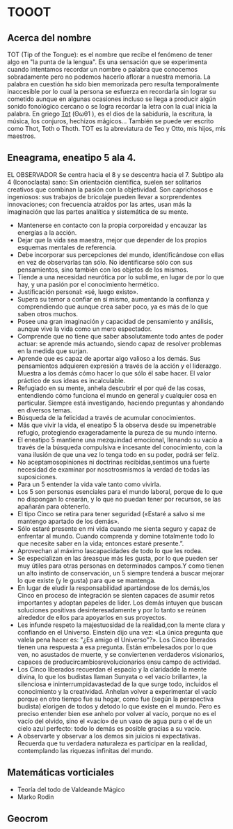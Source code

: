 # TOOOT
## Acerca del nombre
TOT (Tip of the Tongue): es el nombre que recibe el fenómeno de tener algo en "la punta de la lengua". Es una sensación que se experimenta cuando intentamos recordar un nombre o palabra que conocemos sobradamente pero no podemos hacerlo aflorar a nuestra memoria. La palabra en cuestión ha sido bien memorizada pero resulta temporalmente inaccesible por lo cual la persona se esfuerza en recordarla sin lograr su cometido aunque en algunas ocasiones incluso se llega a producir algún sonido fonológico cercano o se logra recordar la letra con la cual inicia la palabra.
En griego [Tot](https://es.wikipedia.org/wiki/Tot) (Θωθ1 ), es el dios de la sabiduría, la escritura, la música, los conjuros, hechizos mágicos... También se puede ver escrito como Thot, Toth o Thoth.
TOT es la abreviatura de Teo y Otto, mis hijos, mis maestros.

## Eneagrama, eneatipo 5 ala 4.
EL OBSERVADOR
Se centra hacia el 8 y se descentra hacia el 7.
Subtipo  ala  4  (Iconoclasta)  sano: Sin  orientación  científica,    suelen  ser    solitarios creativos    que      combinan    la    pasión    con    la    objetividad.    Son    caprichosos      e   ingeniosos:   sus trabajos de bricolaje pueden llevar a sorprendentes innovaciones; con frecuencia  atraídos  por  las  artes,  usan  más  la imaginación  que  las  partes  analítica  y sistemática de su mente.

- Mantenerse en contacto con la propia corporeidad y encauzar las energías a la acción.
- Dejar que la vida sea maestra, mejor que depender de los propios esquemas mentales de referencia.
- Debe incorporar sus percepciones del mundo, identificándose con ellas en vez de observarlas tan sólo. No identificarse sólo con sus pensamientos, sino también con los objetos de los mismos.
- Tiende a una necesidad neurótica por lo sublime, en lugar de por lo que hay, y una pasión por el conocimiento hermético.
- Justificación personal: «sé, luego existo».
- Supera su temor a confiar en sí mismo, aumentando la confianza y comprendiendo que aunque crea saber poco, ya es más de lo que saben otros muchos.
- Posee una gran imaginación y capacidad de pensamiento y análisis, aunque vive la vida como un mero espectador.
- Comprende que no tiene que saber absolutamente todo antes de poder actuar: se aprende más actuando, siendo capaz de resolver problemas en la medida que surjan.
- Aprende que es capaz de aportar algo valioso a los demás. Sus pensamientos adquieren expresión a través de la acción y el liderazgo. Muestra a los demás cómo hacer lo que sólo él sabe hacer. El valor práctico de sus ideas es incalculable.
- Refugiado en su mente, anhela descubrir el por qué de las cosas, entendiendo cómo funciona el mundo en general y cualquier cosa en particular. Siempre está investigando, haciendo preguntas y ahondando en diversos temas.
- Búsqueda de la felicidad a través de acumular conocimientos.
- Más que vivir la vida, el eneatipo 5 la observa desde su impenetrable refugio, protegiendo exageradamente la pureza de su mundo interno.
- El eneatipo 5 mantiene una mezquindad emocional, llenando su vacío a través de la búsqueda compulsiva e incesante del conocimiento, con la vana ilusión de que una vez lo tenga todo en su poder, podrá ser feliz.
- No  aceptamosopiniones  ni  doctrinas  recibidas,sentimos una fuerte   necesidad   de   examinar   por nosotrosmismos   la   verdad   de   todas   las suposiciones.
- Para un 5 entender  la  vida  vale tanto  como  vivirla.
- Los 5 son personas esenciales para el mundo laboral, porque de lo que no dispongan lo crearán, y lo que no puedan tener por recursos, se las apañarán para obtenerlo.
- El  tipo Cinco  se  retira  para  tener seguridad («Estaré  a salvo si  me  mantengo  apartado de  los demás».
- Sólo estaré  presente  en  mi  vida  cuando  me  sienta  seguro  y  capaz  de enfrentar  al  mundo. Cuando  comprenda  y  domine  totalmente  todo  lo  que  necesite  saber  en  la  vida;  entonces estaré presente.”.
- Aprovechan   al   máximo   lascapacidades de todo lo que les rodea.
- Se especializan en las áreasque más les gusta, por lo que pueden ser muy útiles para otras personas en   determinados   campos.Y   como   tienen   un   alto   instinto   de conservación,  un  5  siempre  tenderá  a  buscar  mejorar  lo  que existe (y le  gusta)  para que se mantenga.
- En    lugar    de  eludir    la    responsabilidad  apartándose  de    los  demás,los  Cinco  en proceso  de  integración  se  sienten  capaces  de  asumir  retos  importantes  y  adoptan papeles de    líder.     Los     demás     intuyen    que     buscan     soluciones     positivas desinteresadamente y por lo tanto se reúnen alrededor de ellos para apoyarlos en sus proyectos.
- Les infunde respeto la majestuosidad de la realidad,con  la mente clara y confiando en el  Universo.  Einstein dijo una vez: «La única pregunta que valela pena hacer es: "¿Es amigo el Universo"?». Los Cinco liberados tienen una respuesta a esa pregunta. Están embelesados por lo que ven, no asustados de muerte, y se conviertenen verdaderos  visionarios, capaces de producircambiosrevolucionarios ensu campo de actividad.
- Los  Cinco liberados  recuerdan el espacio y  la  claridadde  la  mente  divina,  lo que  los budistas llaman Sunyata o «el vacío brillante», la silenciosa e ininterrumpidavastedad de  la  que  surge  todo,  incluidos  el  conocimiento  y  la  creatividad.  Anhelan  volver  a experimentar  el  vacío  porque  en  otro  tiempo  fue  su  hogar,  como  fue  (según la perspectiva budista) elorigen de  todos y detodo lo que existe  en el  mundo. Pero es preciso entender bien ese anhelo por volver al vacío, porque no es el vacío del olvido, sino el «vacío» de un vaso de agua pura o el de un cielo azul perfecto: todo lo demás es posible gracias a su vacío.
- A  observarte  y  observar  a  los  demos  sin  juicios  ni  expectativas.  Recuerda  que  tu verdadera  naturaleza  es  participar  en  la  realidad,  contemplando  las  riquezas  infinitas  del mundo.

## Matemáticas vorticiales
- Teoría del todo de Valdeande Mágico
- Marko Rodin
## Geocrom
